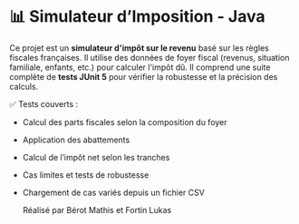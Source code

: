 # 📊 Simulateur d’Imposition - Java

Ce projet est un **simulateur d'impôt sur le revenu** basé sur les règles fiscales françaises. Il utilise des données de foyer fiscal (revenus, situation familiale, enfants, etc.) pour calculer l'impôt dû. Il comprend une suite complète de **tests JUnit 5** pour vérifier la robustesse et la précision des calculs.

✅ Tests couverts :
- Calcul des parts fiscales selon la composition du foyer
- Application des abattements
- Calcul de l’impôt net selon les tranches
- Cas limites et tests de robustesse
- Chargement de cas variés depuis un fichier CSV

  Réalisé par Bérot Mathis et Fortin Lukas
